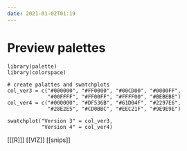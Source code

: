 ```yaml
---
date: 2021-01-02T01:19
---
```


# Preview palettes

    library(palette)
    library(colorspace)

    # create palattes and swatchplots
    col_ver3 = c("#000000", "#FF0000", "#00CD00", "#0000FF",
                 "#00FFFF", "#FF00FF", "#FFFF00", "#BEBEBE")
    col_ver4 = c("#000000", "#DF536B", "#61D04F", "#2297E6",
                 "#28E2E5", "#CD0BBC", "#EEC21F", "#9E9E9E")

    swatchplot("Version 3" = col_ver3,
               "Version 4" = col_ver4)
[[[R]]]
[[VIZ]]
[[snips]]
